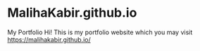 # MalihaKabir.github.io
My Portfolio
Hi! This is my portfolio website which you may visit https://malihakabir.github.io/
